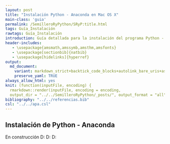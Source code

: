```yaml
---
layout: post
title: "Instalación Python - Anaconda en Mac OS X"
main-class: 'guia'
permalink: /SemilleroRyPython/SRyP:title.html
tags: Guía_Instalación
rawtags: Guía_Instalación
introduction: Guía detallada para la instalación del programa Python - Anaconda en Mac OS X.
header-includes:
   - \usepackage{amsmath,amssymb,amsthm,amsfonts}
   - \usepackage[sectionbib]{natbib}
   - \usepackage[hidelinks]{hyperref}
output:
  md_document:
    variant: markdown_strict+backtick_code_blocks+autolink_bare_uris+ascii_identifiers+tex_math_single_backslash
    preserve_yaml: TRUE
always_allow_html: yes   
knit: (function(inputFile, encoding) {
  rmarkdown::render(inputFile, encoding = encoding,
  output_dir = "../../SemilleroRyPython/_posts/", output_format = "all"  ) })
bibliography: "../../referencias.bib"
csl: "../../apa.csl"
---
```








Instalación de Python - Anaconda
--------------------------------

En construcción D: D: D:
